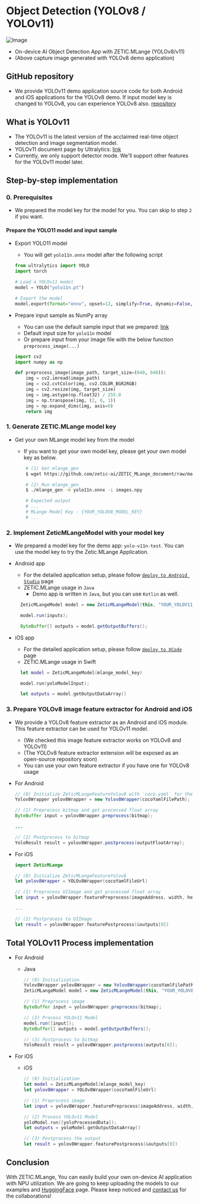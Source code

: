 # Object Detection (YOLOv8 / YOLOv11)

![Image](img_yolov8_demo.png)

- On-device AI Object Detection App with ZETIC.MLange (YOLOv8/v11)
- (Above capture image generated with YOLOv8 demo application)

## GitHub repository
- We provide YOLOv11 demo application source code for both Android and iOS applications for the YOLOv8 demo. If input model key is changed to YOLOv8, you can experience YOLOv8 also. [repository](https://github.com/zetic-ai/ZETIC_MLange_apps/tree/main/yolov8)

## What is YOLOv11
 - The YOLOv11 is the latest version of the acclaimed real-time object detection and image segmentation model.
 - YOLOv11 document page by Ultralytics: [link](https://docs.ultralytics.com)
 - Currently, we only support detector mode. We'll support other features for the YOLOv11 model later.

## Step-by-step implementation

### 0. Prerequisites
  - We prepared the model key for the model for you. You can skip to step `2` if you want.

#### Prepare the YOLO11 model and input sample

- Export YOLO11 model 
    - You will get `yolo11n.onnx` model after the following script

    ``` python
    from ultralytics import YOLO
    import torch

    # Load a YOLOv11 model
    model = YOLO("yolo11n.pt")

    # Export the model
    model.export(format="onnx", opset=12, simplify=True, dynamic=False, imgsz=640)
    ```

- Prepare input sample as NumPy array
    - You can use the default sample input that we prepared: [link](https://github.com/zetic-ai/ZETIC_MLange_apps/raw/main/yolov8/samples/yolo8_detector_input.npy)
    - Default input size for `yolo11n` model
    - Or prepare input from your image file with the below function `preprocess_image(...)`

    ``` python
    import cv2
    import numpy as np

    def preprocess_image(image_path, target_size=(640, 640)):
        img = cv2.imread(image_path)
        img = cv2.cvtColor(img, cv2.COLOR_BGR2RGB)
        img = cv2.resize(img, target_size)
        img = img.astype(np.float32) / 255.0
        img = np.transpose(img, (2, 0, 1))
        img = np.expand_dims(img, axis=0)
        return img
    ```


### 1. Generate ZETIC.MLange model key

- Get your own MLange model key from the model
    - If you want to get your own model key, please get your own model key as below.
    
    ``` bash
        # (1) Get mlange_gen
        $ wget https://github.com/zetic-ai/ZETIC_MLange_document/raw/main/bin/mlange_gen && chmod 755 mlange_gen

        # (2) Run mlange_gen 
        $ ./mlange_gen -m yolo11n.onnx -i images.npy

        # Expected output
        # ...
        # MLange Model Key : {YOUR_YOLOV8_MODEL_KEY}
        # ...
    ```

### 2. Implement ZeticMLangeModel with your model key

- We prepared a model key for the demo app: `yolo-v11n-test`. You can use the model key to try the Zetic.MLange Application.

- Android app
  - For the detailed application setup, please follow [`deploy to Android Studio`](https://docs.zetic.ai/android/deploy-to-android-studio.html) page
  - ZETIC.MLange usage in `Java`
    - Demo app is written in `Java`, but you can use `Kotlin` as well.

  ``` java
    ZeticMLangeModel model = new ZeticMLangeModel(this, "YOUR_YOLOV11_MODEL_KEY");

    model.run(inputs);

    ByteBuffer[] outputs = model.getOutputBuffers();
  ```

- iOS app
  - For the detailed application setup, please follow [`deploy to XCode`](https://docs.zetic.ai/ios/deploy-to-xcode.html) page
  - ZETIC.MLange usage in Swift
  ``` swift
    let model = ZeticMLangeModel(mlange_model_key)

    model.run(yoloModelInput);

    let outputs = model.getOutputDataArray()
  ```


### 3. Prepare YOLOv8 image feature extractor for Android and iOS
- We provide a YOLOv8 feature extractor as an Android and iOS module. This feature extractor can be used for YOLOv11 model.
    - (We checked this image feature extractor works on YOLOv8 and YOLOv11)
    - (The YOLOv8 feature extractor extension will be exposed as an open-source repository soon)
    - You can use your own feature extractor if you have one for YOLOv8 usage

- For Android 
    ``` java
    // (0) Initialize ZeticMLangeFeatureYolov8 with `coco.yaml` for the model
    Yolov8Wrapper yolov8Wrapper = new Yolov8Wrapper(cocoYamlFilePath);

    // (1) Preprocess bitmap and get processed float array
    ByteBuffer input = yolov8Wrapper.preprocess(bitmap);

    ...

    // (2) Postprocess to bitmap
    YoloResult result = yolov8Wrapper.postprocess(outputFloatArray);
    ```

- For iOS

    ``` swift
    import ZeticMLange

    // (0) Initialize ZeticMLangeFeatureYolov8
    let yolov8Wrapper = YOLOv8Wrapper(cocoYamlFileUrl)
    
    // (1) Preprocess UIImage and get processed float array
    let input = yolov8Wrapper.featurePreprocess(imageAddress, width, height, bytesPerRow)

    ...

    // (2) Postprocess to UIImage
    let result = yolov8Wrapper.featurePostprocess(&outputs[0])
    ```

## Total YOLOv11 Process implementation

- For Android
    - Java
        ``` java
        // (0) Initialization
        Yolov8Wrapper yolov8Wrapper = new Yolov8Wrapper(cocoYamlFilePath);
        ZeticMLangeModel model = new ZeticMLangeModel(this, "YOUR_YOLOV8_MODEL_KEY");

        // (1) Preprocess image
        ByteBuffer input = yolov8Wrapper.preprocess(bitmap);

        // (2) Process YOLOv11 Model
        model.run([input]);
        ByteBuffer[] outputs = model.getOutputBuffers();

        // (3) Postprocess to bitmap
        YoloResult result = yolov8Wrapper.postprocess(outputs[0]);
        ```

- For iOS

    - iOS

        ``` swift
        // (0) Initialization
        let model = ZeticMLangeModel(mlange_model_key)
        let yolov8Wrapper = YOLOv8Wrapper(cocoYamlFileUrl)

        // (1) Preprocess image
        let input = yolov8Wrapper.featurePreprocess(imageAddress, width, height, bytesPerRow)

        // (2) Process YOLOv11 Model
        yoloModel.run([yoloProcessedData]);
        let outputs = yoloModel.getOutputDataArray()

        // (3) Postprocess the output
        let result = yolov8Wrapper.featurePostprocess(&outputs[0])
        ```

## Conclusion

  With ZETIC.MLange, You can easily build your own on-device AI application with NPU utilization. We are going to keep uploading the models to our examples and [HuggingFace](https://huggingface.co/ZETIC-ai) page. Please keep noticed and [contact us](https://zetic.ai/contact-sales) for the collaborations!
